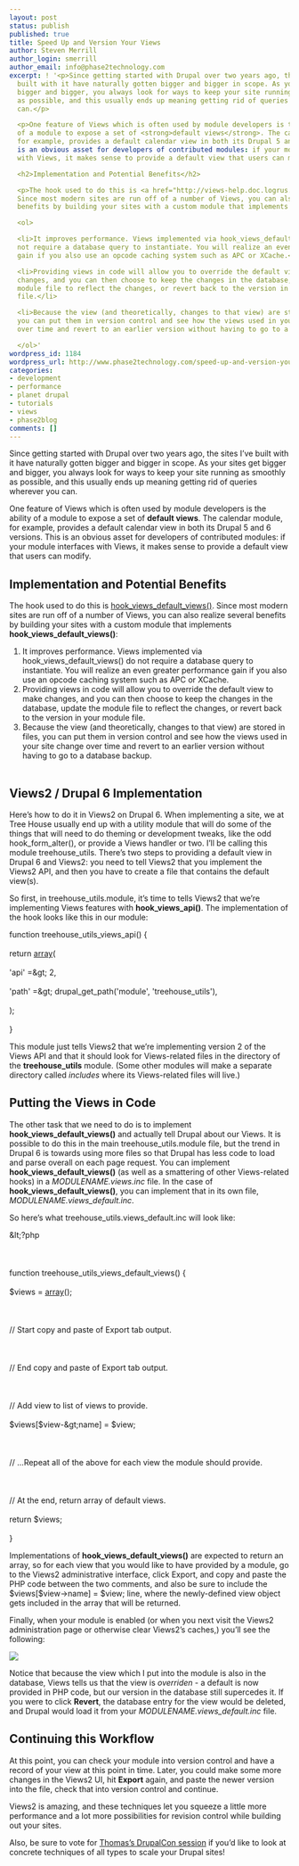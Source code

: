 ```yaml
---
layout: post
status: publish
published: true
title: Speed Up and Version Your Views
author: Steven Merrill
author_login: smerrill
author_email: info@phase2technology.com
excerpt: ! '<p>Since getting started with Drupal over two years ago, the sites I&rsquo;ve
  built with it have naturally gotten bigger and bigger in scope. As your sites get
  bigger and bigger, you always look for ways to keep your site running as smoothly
  as possible, and this usually ends up meaning getting rid of queries wherever you
  can.</p>

  <p>One feature of Views which is often used by module developers is the ability
  of a module to expose a set of <strong>default views</strong>. The calendar module,
  for example, provides a default calendar view in both its Drupal 5 and 6 versions.  This
  is an obvious asset for developers of contributed modules: if your module interfaces
  with Views, it makes sense to provide a default view that users can modify.</p>

  <h2>Implementation and Potential Benefits</h2>

  <p>The hook used to do this is <a href="http://views-help.doc.logrus.com/help/views/api-default-views">hook_views_default_views()</a>.
  Since most modern sites are run off of a number of Views, you can also realize several
  benefits by building your sites with a custom module that implements <strong>hook_views_default_views()</strong>:</p>

  <ol>

  <li>It improves performance. Views implemented via hook_views_default_views() do
  not require a database query to instantiate. You will realize an even greater performance
  gain if you also use an opcode caching system such as APC or XCache.</li>

  <li>Providing views in code will allow you to override the default view to make
  changes, and you can then choose to keep the changes in the database, update the
  module file to reflect the changes, or revert back to the version in your module
  file.</li>

  <li>Because the view (and theoretically, changes to that view) are stored in files,
  you can put them in version control and see how the views used in your site change
  over time and revert to an earlier version without having to go to a database backup.</li>

  </ol>'
wordpress_id: 1184
wordpress_url: http://www.phase2technology.com/speed-up-and-version-your-views/
categories:
- development
- performance
- planet drupal
- tutorials
- views
- phase2blog
comments: []
---
```

<p>Since getting started with Drupal over two years ago, the sites I&rsquo;ve built with it have naturally gotten bigger and bigger in scope. As your sites get bigger and bigger, you always look for ways to keep your site running as smoothly as possible, and this usually ends up meaning getting rid of queries wherever you can.</p></p>
<p>One feature of Views which is often used by module developers is the ability of a module to expose a set of <strong>default views</strong>. The calendar module, for example, provides a default calendar view in both its Drupal 5 and 6 versions.  This is an obvious asset for developers of contributed modules: if your module interfaces with Views, it makes sense to provide a default view that users can modify.</p></p>

<!--more-->

<h2>Implementation and Potential Benefits</h2></p>
<p>The hook used to do this is <a href="http://views-help.doc.logrus.com/help/views/api-default-views">hook_views_default_views()</a>. Since most modern sites are run off of a number of Views, you can also realize several benefits by building your sites with a custom module that implements <strong>hook_views_default_views()</strong>:</p></p>
<ol>
<li>It improves performance. Views implemented via hook_views_default_views() do not require a database query to instantiate. You will realize an even greater performance gain if you also use an opcode caching system such as APC or XCache.</li>
<li>Providing views in code will allow you to override the default view to make changes, and you can then choose to keep the changes in the database, update the module file to reflect the changes, or revert back to the version in your module file.</li>
<li>Because the view (and theoretically, changes to that view) are stored in files, you can put them in version control and see how the views used in your site change over time and revert to an earlier version without having to go to a database backup.</li><br />
</ol></p>
<p><!--break--></p></p>
<h2>Views2 / Drupal 6 Implementation</h2></p>
<p>Here&rsquo;s how to do it in Views2 on Drupal 6. When implementing a site, we at Tree House usually end up with a utility module that will do some of the things that will need to do theming or development tweaks, like the odd hook_form_alter(), or provide a Views handler or two. I&rsquo;ll be calling this module treehouse_utils.  There&rsquo;s two steps to providing a default view in Drupal 6 and Views2: you need to tell Views2 that you implement the Views2 API, and then you have to create a file that contains the default view(s).</p></p>
<p>So first, in treehouse_utils.module, it&rsquo;s time to tells Views2 that we&rsquo;re implementing Views features with <strong>hook_views_api()</strong>. The implementation of the hook looks like this in our module:</p></p>
<p>
<div class="geshifilter">
<div class="php geshifilter-php"><span class="kw2">function</span> treehouse_utils_views_api<span class="br0">(</span><span class="br0">)</span> <span class="br0">{</span><br /><br />
  <span class="kw1">return</span> <a href="http://www.php.net/array"><span class="kw3">array</span></a><span class="br0">(</span><br /><br />
    <span class="st_h">'api'</span> <span class="sy0">=&</span>gt<span class="sy0">;</span> <span class="nu0">2</span><span class="sy0">,</span><br /><br />
    <span class="st_h">'path'</span> <span class="sy0">=&</span>gt<span class="sy0">;</span> drupal_get_path<span class="br0">(</span><span class="st_h">'module'</span><span class="sy0">,</span> <span class="st_h">'treehouse_utils'</span><span class="br0">)</span><span class="sy0">,</span><br /><br />
  <span class="br0">)</span><span class="sy0">;</span><br /><br />
<span class="br0">}</span></div></div></p></p>
<p>This module just tells Views2 that we&rsquo;re implementing version 2 of the Views API and that it should look for Views-related files in the directory of the <strong>treehouse_utils</strong> module. (Some other modules will make a separate directory called <em>includes</em> where its Views-related files will live.)</p></p>
<h2>Putting the Views in Code</h2></p>
<p>The other task that we need to do is to implement <strong>hook_views_default_views()</strong> and actually tell Drupal about our Views. It is possible to do this in the main treehouse_utils.module file, but the trend in Drupal 6 is towards using more files so that Drupal has less code to load and parse overall on each page request. You can implement <strong>hook_views_default_views()</strong> (as well as a smattering of other Views-related hooks) in a <em>MODULENAME.views.inc</em> file. In the case of <strong>hook_views_default_views()</strong>, you can implement that in its own file, <em>MODULENAME.views_default.inc</em>.</p></p>
<p>So here&rsquo;s what treehouse_utils.views_default.inc will look like:</p></p>
<p>
<div class="geshifilter">
<div class="php geshifilter-php"><span class="sy0">&</span>lt<span class="sy0">;</span>?php<br /><br />
<br /><br />
<span class="kw2">function</span> treehouse_utils_views_default_views<span class="br0">(</span><span class="br0">)</span> <span class="br0">{</span><br /><br />
  <span class="re0">$views</span> <span class="sy0">=</span> <a href="http://www.php.net/array"><span class="kw3">array</span></a><span class="br0">(</span><span class="br0">)</span><span class="sy0">;</span><br /><br />
<br /><br />
  <span class="co1">// Start copy and paste of Export tab output.</span><br /><br />
<br /><br />
  <span class="co1">// End copy and paste of Export tab output.</span><br /><br />
<br /><br />
  <span class="co1">// Add view to list of views to provide.</span><br /><br />
  <span class="re0">$views</span><span class="br0">[</span><span class="re0">$view</span><span class="sy0">-&</span>gt<span class="sy0">;</span>name<span class="br0">]</span> <span class="sy0">=</span> <span class="re0">$view</span><span class="sy0">;</span><br /><br />
<br /><br />
  <span class="co1">// ...Repeat all of the above for each view the module should provide.</span><br /><br />
<br /><br />
  <span class="co1">// At the end, return array of default views.</span><br /><br />
  <span class="kw1">return</span> <span class="re0">$views</span><span class="sy0">;</span><br /><br />
<span class="br0">}</span></div></div></p></p>
<p>Implementations of <strong>hook_views_default_views()</strong> are expected to return an array, so for each view that you would like to have provided by a module, go to the Views2 administrative interface, click Export, and copy and paste the PHP code between the two comments, and also be sure to include the $views[$view->name] = $view; line, where the newly-defined view object gets included in the array that will be returned.</p></p>
<p>Finally, when your module is enabled (or when you next visit the Views2 administration page or otherwise clear Views2&rsquo;s caches,) you&rsquo;ll see the following:</p></p>
<p><img src="http://img.skitch.com/20081105-tiq92fi3msh5dmf3pruy2mugxm.png" /></p></p>
<p>Notice that because the view which I put into the module is also in the database, Views tells us that the view is <em>overriden</em> - a default is now provided in PHP code, but our version in the database still supercedes it.  If you were to click <strong>Revert</strong>, the database entry for the view would be deleted, and Drupal would load it from your <em>MODULENAME.views_default.inc</em> file.</p></p>
<h2>Continuing this Workflow</h2></p>
<p>At this point, you can check your module into version control and have a record of your view at this point in time.  Later, you could make some more changes in the Views2 UI, hit <strong>Export</strong> again, and paste the newer version into the file, check that into version control and continue.</p></p>
<p>Views2 is amazing, and these techniques let you squeeze a little more performance and a lot more possibilities for revision control while building out your sites.</p></p>
<p>Also, be sure to vote for <a href="http://dc2009.drupalcon.org/session/scaling-drupal-not-ifhow">Thomas&rsquo;s DrupalCon session</a> if you&rsquo;d like to look at concrete techniques of all types to scale your Drupal sites!</p></p>
